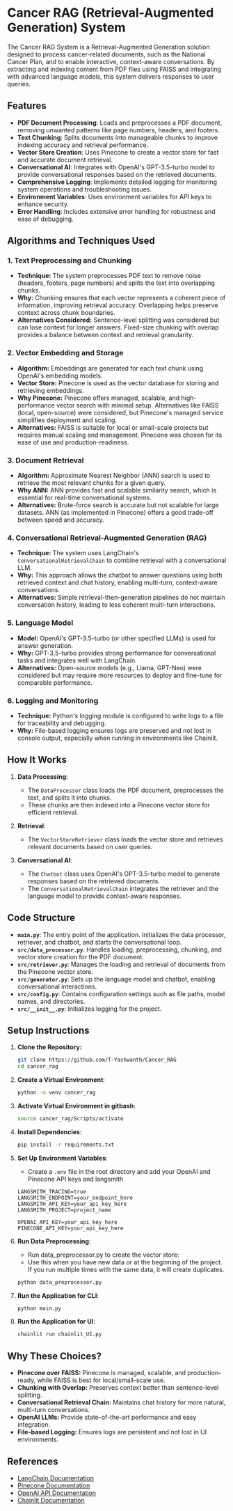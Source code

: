 # Cancer RAG (Retrieval-Augmented Generation) System

The Cancer RAG System is a Retrieval-Augmented Generation solution designed to process cancer-related documents, such as the National Cancer Plan, and to enable interactive, context-aware conversations. By extracting and indexing content from PDF files using FAISS and integrating with advanced language models, this system delivers responses to user queries.

## Features

- **PDF Document Processing**: Loads and preprocesses a PDF document, removing unwanted patterns like page numbers, headers, and footers.
- **Text Chunking**: Splits documents into manageable chunks to improve indexing accuracy and retrieval performance.
- **Vector Store Creation**: Uses Pinecone to create a vector store for fast and accurate document retrieval.
- **Conversational AI**: Integrates with OpenAI's GPT-3.5-turbo model to provide conversational responses based on the retrieved documents.
- **Comprehensive Logging**: Implements detailed logging for monitoring system operations and troubleshooting issues.
- **Environment Variables**: Uses environment variables for API keys to enhance security.
- **Error Handling**: Includes extensive error handling for robustness and ease of debugging.

## Algorithms and Techniques Used

### 1. **Text Preprocessing and Chunking**
- **Technique:** The system preprocesses PDF text to remove noise (headers, footers, page numbers) and splits the text into overlapping chunks.
- **Why:** Chunking ensures that each vector represents a coherent piece of information, improving retrieval accuracy. Overlapping helps preserve context across chunk boundaries.
- **Alternatives Considered:** Sentence-level splitting was considered but can lose context for longer answers. Fixed-size chunking with overlap provides a balance between context and retrieval granularity.

### 2. **Vector Embedding and Storage**
- **Algorithm:** Embeddings are generated for each text chunk using OpenAI's embedding models.
- **Vector Store:** Pinecone is used as the vector database for storing and retrieving embeddings.
- **Why Pinecone:** Pinecone offers managed, scalable, and high-performance vector search with minimal setup. Alternatives like FAISS (local, open-source) were considered, but Pinecone's managed service simplifies deployment and scaling.
- **Alternatives:** FAISS is suitable for local or small-scale projects but requires manual scaling and management. Pinecone was chosen for its ease of use and production-readiness.

### 3. **Document Retrieval**
- **Algorithm:** Approximate Nearest Neighbor (ANN) search is used to retrieve the most relevant chunks for a given query.
- **Why ANN:** ANN provides fast and scalable similarity search, which is essential for real-time conversational systems.
- **Alternatives:** Brute-force search is accurate but not scalable for large datasets. ANN (as implemented in Pinecone) offers a good trade-off between speed and accuracy.

### 4. **Conversational Retrieval-Augmented Generation (RAG)**
- **Technique:** The system uses LangChain's `ConversationalRetrievalChain` to combine retrieval with a conversational LLM.
- **Why:** This approach allows the chatbot to answer questions using both retrieved context and chat history, enabling multi-turn, context-aware conversations.
- **Alternatives:** Simple retrieval-then-generation pipelines do not maintain conversation history, leading to less coherent multi-turn interactions.

### 5. **Language Model**
- **Model:** OpenAI's GPT-3.5-turbo (or other specified LLMs) is used for answer generation.
- **Why:** GPT-3.5-turbo provides strong performance for conversational tasks and integrates well with LangChain.
- **Alternatives:** Open-source models (e.g., Llama, GPT-Neo) were considered but may require more resources to deploy and fine-tune for comparable performance.

### 6. **Logging and Monitoring**
- **Technique:** Python's logging module is configured to write logs to a file for traceability and debugging.
- **Why:** File-based logging ensures logs are preserved and not lost in console output, especially when running in environments like Chainlit.

## How It Works

1. **Data Processing**:
   - The `DataProcessor` class loads the PDF document, preprocesses the text, and splits it into chunks.
   - These chunks are then indexed into a Pinecone vector store for efficient retrieval.

2. **Retrieval**:
   - The `VectorStoreRetriever` class loads the vector store and retrieves relevant documents based on user queries.

3. **Conversational AI**:
   - The `Chatbot` class uses OpenAI's GPT-3.5-turbo model to generate responses based on the retrieved documents.
   - The `ConversationalRetrievalChain` integrates the retriever and the language model to provide context-aware responses.

## Code Structure

- **`main.py`**: The entry point of the application. Initializes the data processor, retriever, and chatbot, and starts the conversational loop.
- **`src/data_processor.py`**: Handles loading, preprocessing, chunking, and vector store creation for the PDF document.
- **`src/retriever.py`**: Manages the loading and retrieval of documents from the Pinecone vector store.
- **`src/generator.py`**: Sets up the language model and chatbot, enabling conversational interactions.
- **`src/config.py`**: Contains configuration settings such as file paths, model names, and directories.
- **`src/__init__.py`**: Initializes logging for the project.

## Setup Instructions

1. **Clone the Repository:**
   ```bash
   git clone https://github.com/T-Yashwanth/Cancer_RAG
   cd cancer_rag
   ```

2. **Create a Virtual Environment**:
   ```bash
   python -m venv cancer_rag
   ```

3. **Activate Virtual Environment in gitbash**:
   ```bash
   source cancer_rag/Scripts/activate
   ```

4. **Install Dependencies**:
   ```bash
   pip install -r requirements.txt
   ```

5. **Set Up Environment Variables**:
   - Create a `.env` file in the root directory and add your OpenAI and Pinecone API keys and langsmith
   ```text
   LANGSMITH_TRACING=true
   LANGSMITH_ENDPOINT=your_endpoint_here
   LANGSMITH_API_KEY=your_api_key_here
   LANGSMITH_PROJECT=project_name

   OPENAI_API_KEY=your_api_key_here
   PINECONE_API_KEY=your_api_key_here
   ```

6. **Run Data Preprocessing**:
   - Run data_preprocessor.py to create the vector store:
   - Use this when you have new data or at the beginning of the project. If you run multiple times with the same data, it will create duplicates.
   ```bash
   python data_preprocessor.py
   ```
   
7. **Run the Application for CLI**:
   ```bash
   python main.py
   ```

8. **Run the Application for UI**:
   ```bash
   chainlit run chainlit_UI.py
   ```

## Why These Choices?

- **Pinecone over FAISS:** Pinecone is managed, scalable, and production-ready, while FAISS is best for local/small-scale use.
- **Chunking with Overlap:** Preserves context better than sentence-level splitting.
- **Conversational Retrieval Chain:** Maintains chat history for more natural, multi-turn conversations.
- **OpenAI LLMs:** Provide state-of-the-art performance and easy integration.
- **File-based Logging:** Ensures logs are persistent and not lost in UI environments.

## References

- [LangChain Documentation](https://python.langchain.com/)
- [Pinecone Documentation](https://docs.pinecone.io/)
- [OpenAI API Documentation](https://platform.openai.com/docs/)
- [Chainlit Documentation](https://docs.chainlit.io/)